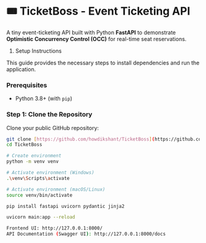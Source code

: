 # 🎟️ TicketBoss - Event Ticketing API

A tiny event-ticketing API built with Python **FastAPI** to demonstrate **Optimistic Concurrency Control (OCC)** for real-time seat reservations.

1. Setup Instructions

This guide provides the necessary steps to install dependencies and run the application.

### Prerequisites

* Python 3.8+ (with `pip`)

### Step 1: Clone the Repository

Clone your public GitHub repository:

```bash
git clone [https://github.com/howdikshant/TicketBoss](https://github.com/howdikshant/TicketBoss)
cd TicketBoss

# Create environment
python -m venv venv

# Activate environment (Windows)
.\venv\Scripts\activate

# Activate environment (macOS/Linux)
source venv/bin/activate

pip install fastapi uvicorn pydantic jinja2

uvicorn main:app --reload

Frontend UI: http://127.0.0.1:8000/
API Documentation (Swagger UI): http://127.0.0.1:8000/docs


